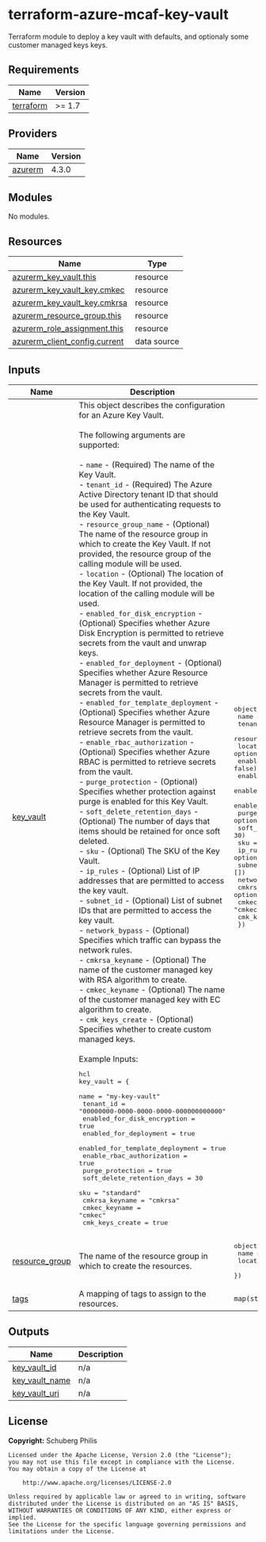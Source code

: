 # terraform-azure-mcaf-key-vault
Terraform module to deploy a key vault with defaults, and optionaly some customer managed keys keys.

<!-- BEGIN_TF_DOCS -->
## Requirements

| Name                                                                      | Version |
| ------------------------------------------------------------------------- | ------- |
| <a name="requirement_terraform"></a> [terraform](#requirement\_terraform) | >= 1.7  |

## Providers

| Name                                                          | Version |
| ------------------------------------------------------------- | ------- |
| <a name="provider_azurerm"></a> [azurerm](#provider\_azurerm) | 4.3.0   |

## Modules

No modules.

## Resources

| Name                                                                                                                              | Type        |
| --------------------------------------------------------------------------------------------------------------------------------- | ----------- |
| [azurerm_key_vault.this](https://registry.terraform.io/providers/hashicorp/azurerm/latest/docs/resources/key_vault)               | resource    |
| [azurerm_key_vault_key.cmkec](https://registry.terraform.io/providers/hashicorp/azurerm/latest/docs/resources/key_vault_key)      | resource    |
| [azurerm_key_vault_key.cmkrsa](https://registry.terraform.io/providers/hashicorp/azurerm/latest/docs/resources/key_vault_key)     | resource    |
| [azurerm_resource_group.this](https://registry.terraform.io/providers/hashicorp/azurerm/latest/docs/resources/resource_group)     | resource    |
| [azurerm_role_assignment.this](https://registry.terraform.io/providers/hashicorp/azurerm/latest/docs/resources/role_assignment)   | resource    |
| [azurerm_client_config.current](https://registry.terraform.io/providers/hashicorp/azurerm/latest/docs/data-sources/client_config) | data source |

## Inputs

| Name                                                                           | Description                                                                                                                                                                                                                                                                                                                                                                                                                                                                                                                                                                                                                                                                                                                                                                                                                                                                                                                                                                                                                                                                                                                                                                                                                                                                                                                                                                                                                                                                                                                                                                                                                                                                                                                                                                                                                                                                                                                                                                                                                                                                                                                                                                                                                                                                                                                                                                                                                                                                                                                                                                                                                                                                                                                               | Type                                                                                                                                                                                                                                                                                                                                                                                                                                                                                                                                                                                                                                                                                                                                                                                                                                                                                                                                                                                                                                                                                                                                     | Default                                                    | Required |
| ------------------------------------------------------------------------------ | ----------------------------------------------------------------------------------------------------------------------------------------------------------------------------------------------------------------------------------------------------------------------------------------------------------------------------------------------------------------------------------------------------------------------------------------------------------------------------------------------------------------------------------------------------------------------------------------------------------------------------------------------------------------------------------------------------------------------------------------------------------------------------------------------------------------------------------------------------------------------------------------------------------------------------------------------------------------------------------------------------------------------------------------------------------------------------------------------------------------------------------------------------------------------------------------------------------------------------------------------------------------------------------------------------------------------------------------------------------------------------------------------------------------------------------------------------------------------------------------------------------------------------------------------------------------------------------------------------------------------------------------------------------------------------------------------------------------------------------------------------------------------------------------------------------------------------------------------------------------------------------------------------------------------------------------------------------------------------------------------------------------------------------------------------------------------------------------------------------------------------------------------------------------------------------------------------------------------------------------------------------------------------------------------------------------------------------------------------------------------------------------------------------------------------------------------------------------------------------------------------------------------------------------------------------------------------------------------------------------------------------------------------------------------------------------------------------------------------------------- | ---------------------------------------------------------------------------------------------------------------------------------------------------------------------------------------------------------------------------------------------------------------------------------------------------------------------------------------------------------------------------------------------------------------------------------------------------------------------------------------------------------------------------------------------------------------------------------------------------------------------------------------------------------------------------------------------------------------------------------------------------------------------------------------------------------------------------------------------------------------------------------------------------------------------------------------------------------------------------------------------------------------------------------------------------------------------------------------------------------------------------------------- | ---------------------------------------------------------- | :------: |
| <a name="input_key_vault"></a> [key\_vault](#input\_key\_vault)                | This object describes the configuration for an Azure Key Vault.<br><br>The following arguments are supported:<br><br>- `name` - (Required) The name of the Key Vault.<br>- `tenant_id` - (Required) The Azure Active Directory tenant ID that should be used for authenticating requests to the Key Vault.<br>- `resource_group_name` - (Optional) The name of the resource group in which to create the Key Vault. If not provided, the resource group of the calling module will be used.<br>- `location` - (Optional) The location of the Key Vault. If not provided, the location of the calling module will be used.<br>- `enabled_for_disk_encryption` - (Optional) Specifies whether Azure Disk Encryption is permitted to retrieve secrets from the vault and unwrap keys.<br>- `enabled_for_deployment` - (Optional) Specifies whether Azure Resource Manager is permitted to retrieve secrets from the vault.<br>- `enabled_for_template_deployment` - (Optional) Specifies whether Azure Resource Manager is permitted to retrieve secrets from the vault.<br>- `enable_rbac_authorization` - (Optional) Specifies whether Azure RBAC is permitted to retrieve secrets from the vault.<br>- `purge_protection` - (Optional) Specifies whether protection against purge is enabled for this Key Vault.<br>- `soft_delete_retention_days` - (Optional) The number of days that items should be retained for once soft deleted.<br>- `sku` - (Optional) The SKU of the Key Vault.<br>- `ip_rules` - (Optional) List of IP addresses that are permitted to access the key vault.<br>- `subnet_id` - (Optional) List of subnet IDs that are permitted to access the key vault.<br>- `network_bypass` - (Optional) Specifies which traffic can bypass the network rules.<br>- `cmkrsa_keyname` - (Optional) The name of the customer managed key with RSA algorithm to create.<br>- `cmkec_keyname` - (Optional) The name of the customer managed key with EC algorithm to create.<br>- `cmk_keys_create` - (Optional) Specifies whether to create custom managed keys.<br><br>Example Inputs:<pre>hcl<br>key_vault = {<br>  name                            = "my-key-vault"<br>  tenant_id                       = "00000000-0000-0000-0000-000000000000"<br>  enabled_for_disk_encryption     = true<br>  enabled_for_deployment          = true<br>  enabled_for_template_deployment = true<br>  enable_rbac_authorization       = true<br>  purge_protection                = true<br>  soft_delete_retention_days      = 30<br>  sku                             = "standard"<br>  cmkrsa_keyname                  = "cmkrsa"<br>  cmkec_keyname                   = "cmkec"<br>  cmk_keys_create                 = true</pre> | <pre>object({<br>    name                            = string<br>    tenant_id                       = string<br>    resource_group_name             = optional(string, null)<br>    location                        = optional(string, null)<br>    enabled_for_disk_encryption     = optional(bool, false)<br>    enabled_for_deployment          = optional(bool, false)<br>    enabled_for_template_deployment = optional(bool, false)<br>    enable_rbac_authorization       = optional(bool, true)<br>    purge_protection                = optional(bool, true)<br>    soft_delete_retention_days      = optional(number, 30)<br>    sku                             = optional(string, "standard")<br>    ip_rules                        = optional(list(string), [])<br>    subnet_id                       = optional(list(string), [])<br>    network_bypass                  = optional(string, "None")<br>    cmkrsa_keyname                  = optional(string, "cmkrsa")<br>    cmkec_keyname                   = optional(string, "cmkec")<br>    cmk_keys_create                 = optional(bool, false)<br>  })</pre> | n/a                                                        |   yes    |
| <a name="input_resource_group"></a> [resource\_group](#input\_resource\_group) | The name of the resource group in which to create the resources.                                                                                                                                                                                                                                                                                                                                                                                                                                                                                                                                                                                                                                                                                                                                                                                                                                                                                                                                                                                                                                                                                                                                                                                                                                                                                                                                                                                                                                                                                                                                                                                                                                                                                                                                                                                                                                                                                                                                                                                                                                                                                                                                                                                                                                                                                                                                                                                                                                                                                                                                                                                                                                                                          | <pre>object({<br>    name      = string<br>    location  = string<br>  })</pre>                                                                                                                                                                                                                                                                                                                                                                                                                                                                                                                                                                                                                                                                                                                                                                                                                                                                                                                                                                                                                                                          | <pre>{<br>  "location": null,<br>  "name": null<br>}</pre> |    no    |
| <a name="input_tags"></a> [tags](#input\_tags)                                 | A mapping of tags to assign to the resources.                                                                                                                                                                                                                                                                                                                                                                                                                                                                                                                                                                                                                                                                                                                                                                                                                                                                                                                                                                                                                                                                                                                                                                                                                                                                                                                                                                                                                                                                                                                                                                                                                                                                                                                                                                                                                                                                                                                                                                                                                                                                                                                                                                                                                                                                                                                                                                                                                                                                                                                                                                                                                                                                                             | `map(string)`                                                                                                                                                                                                                                                                                                                                                                                                                                                                                                                                                                                                                                                                                                                                                                                                                                                                                                                                                                                                                                                                                                                            | n/a                                                        |   yes    |

## Outputs

| Name                                                                               | Description |
| ---------------------------------------------------------------------------------- | ----------- |
| <a name="output_key_vault_id"></a> [key\_vault\_id](#output\_key\_vault\_id)       | n/a         |
| <a name="output_key_vault_name"></a> [key\_vault\_name](#output\_key\_vault\_name) | n/a         |
| <a name="output_key_vault_uri"></a> [key\_vault\_uri](#output\_key\_vault\_uri)    | n/a         |
<!-- END_TF_DOCS -->

## License

**Copyright:** Schuberg Philis

```text
Licensed under the Apache License, Version 2.0 (the "License");
you may not use this file except in compliance with the License.
You may obtain a copy of the License at

    http://www.apache.org/licenses/LICENSE-2.0

Unless required by applicable law or agreed to in writing, software
distributed under the License is distributed on an "AS IS" BASIS,
WITHOUT WARRANTIES OR CONDITIONS OF ANY KIND, either express or implied.
See the License for the specific language governing permissions and
limitations under the License.
```
